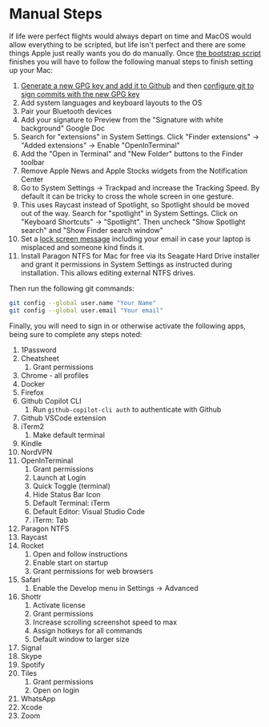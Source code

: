 # Manual Steps

If life were perfect flights would always depart on time and MacOS would allow
everything to be scripted, but life isn't perfect and there are some things
Apple just really wants you do do manually. Once
[the bootstrap script](bootstrap.sh) finishes you will have to follow the
following manual steps to finish setting up your Mac:

1. [Generate a new GPG key and add it to Github](https://docs.github.com/en/authentication/managing-commit-signature-verification/generating-a-new-gpg-key)
   and then
   [configure git to sign commits with the new GPG key](https://docs.github.com/en/authentication/managing-commit-signature-verification/telling-git-about-your-signing-key)
1. Add system languages and keyboard layouts to the OS
1. Pair your Bluetooth devices
1. Add your signature to Preview from the "Signature with white background"
   Google Doc
1. Search for "extensions" in System Settings. Click "Finder extensions" ->
   "Added extensions" -> Enable "OpenInTerminal"
1. Add the "Open in Terminal" and "New Folder" buttons to the Finder toolbar
1. Remove Apple News and Apple Stocks widgets from the Notification Center
1. Go to System Settings -> Trackpad and increase the Tracking Speed. By default
   it can be tricky to cross the whole screen in one gesture.
1. This uses Raycast instead of Spotlight, so Spotlight should be moved out of
   the way. Search for "spotlight" in System Settings. Click on "Keyboard
   Shortcuts" -> "Spotlight". Then uncheck "Show Spotlight search" and "Show
   Finder search window"
1. Set a
   [lock screen message](https://support.apple.com/en-ie/guide/mac-help/mh35890/mac)
   including your email in case your laptop is misplaced and someone kind finds
   it.
1. Install Paragon NTFS for Mac for free via its Seagate Hard Drive installer
   and grant it permissions in System Settings as instructed during
   installation. This allows editing external NTFS drives.

Then run the following git commands:

```bash
git config --global user.name "Your Name"
git config --global user.email "Your email"
```

Finally, you will need to sign in or otherwise activate the following apps,
being sure to complete any steps noted:

1. 1Password
1. Cheatsheet
   1. Grant permissions
1. Chrome - all profiles
1. Docker
1. Firefox
1. Github Copilot CLI
   1. Run `github-copilot-cli auth` to authenticate with Github
1. Github VSCode extension
1. iTerm2
   1. Make default terminal
1. Kindle
1. NordVPN
1. OpenInTerminal
   1. Grant permissions
   2. Launch at Login
   3. Quick Toggle (terminal)
   4. Hide Status Bar Icon
   5. Default Terminal: iTerm
   6. Default Editor: Visual Studio Code
   7. iTerm: Tab
1. Paragon NTFS
1. Raycast
1. Rocket
   1. Open and follow instructions
   1. Enable start on startup
   1. Grant permissions for web browsers
1. Safari
   1. Enable the Develop menu in Settings -> Advanced
1. Shottr
   1. Activate license
   1. Grant permissions
   1. Increase scrolling screenshot speed to max
   1. Assign hotkeys for all commands
   1. Default window to larger size
1. Signal
1. Skype
1. Spotify
1. Tiles
   1. Grant permissions
   1. Open on login
1. WhatsApp
1. Xcode
1. Zoom
